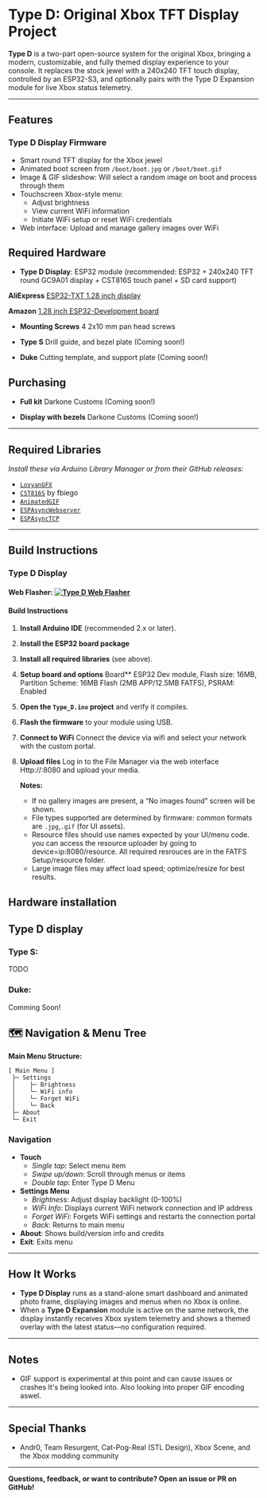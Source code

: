 # Type D: Original Xbox TFT Display Project

**Type D** is a two-part open-source system for the original Xbox, bringing a modern, customizable, and fully themed display experience to your console. It replaces the stock jewel with a 240x240 TFT touch display, controlled by an ESP32-S3, and optionally pairs with the Type D Expansion module for live Xbox status telemetry.

---

## Features

### Type D Display Firmware

- Smart round TFT display for the Xbox jewel  
- Animated boot screen from `/boot/boot.jpg` or `/boot/boot.gif`  
- Image & GIF slideshow: Will select a random image on boot and process through them
- Touchscreen Xbox-style menu:    
  - Adjust brightness
  - View current WiFi information    
  - Initiate WiFi setup or reset WiFi credentials  
- Web interface: Upload and manage gallery images over WiFi  

## Required Hardware

- **Type D Display**: ESP32 module (recommended: ESP32 + 240x240 TFT round GC9A01 display + CST816S touch panel + SD card support)

**AliExpress** <a href="https://www.aliexpress.us/item/3256805458117676.html?spm=a2g0o.order_list.order_list_main.5.38db18023gODs6&gatewayAdapt=glo2usa">ESP32-TXT 1.28 inch display</a>

**Amazon** <a href="https://www.amazon.com/dp/B0DLNMG2KP?ref=ppx_yo2ov_dt_b_fed_asin_title">1.28 inch ESP32-Development board</a>

- **Mounting Screws** 4 2x10 mm pan head screws

- **Type S** Drill guide, and bezel plate (Coming soon!)

- **Duke** Cutting template, and support plate (Coming soon!)

## Purchasing

- **Full kit** Darkone Customs (Coming soon!)

- **Display with bezels** Darkone Customs (Coming soon!)


---

## Required Libraries

_Install these via Arduino Library Manager or from their GitHub releases:_

- [`LovyanGFX`](https://github.com/lovyan03/LovyanGFX)
- [`CST816S`](https://github.com/fbiego/CST816S) by fbiego
- [`AnimatedGIF`](https://github.com/bitbank2/AnimatedGIF)
- [`ESPAsyncWebserver`](https://github.com/me-no-dev/ESPAsyncWebServer)
- [`ESPAsyncTCP`](https://github.com/me-no-dev/ESPAsyncTCP)

---

## Build Instructions

### Type D Display 

#### Web Flasher: [![Type D Web Flasher](https://img.shields.io/badge/Web%20Flasher-Type%20D-green?logo=esp32&logoColor=white)](https://darkone83.github.io/type-d.github.io/)

#### Build Instructions
1. **Install Arduino IDE** (recommended 2.x or later).
2. **Install the ESP32 board package**
3. **Install all required libraries** (see above).
4. **Setup board and options** Board** ESP32 Dev module, Flash size: 16MB, Partition Scheme: 16MB Flash (2MB APP/12.5MB FATFS), PSRAM: Enabled
5. **Open the `Type_D.ino` project** and verify it compiles.
6. **Flash the firmware** to your module using USB.
7. **Connect to WiFi** Connect the device via wifi and select your network with the custom portal.
8. **Upload files** Log in to the File Manager via the web interface Http://<device-ip>:8080 and upload your media. 


   **Notes:**
   - If no gallery images are present, a “No images found” screen will be shown.
   - File types supported are determined by firmware: common formats are `.jpg`,`.gif` (for UI assets).
   - Resource files should use names expected by your UI/menu code. you can access the resource uploader by going to device=ip:8080/resource. All required resrouces are in the FATFS Setup/resource folder.
   - Large image files may affect load speed; optimize/resize for best results.

## Hardware installation

## Type D display

### Type S:
TODO

### Duke:

Comming Soon!


## 🗺️ Navigation & Menu Tree

**Main Menu Structure:**
```
[ Main Menu ]
 ├─ Settings
 │    ├─ Brightness
 │    └─ WiFi info
 │    └─ Forget WiFi
 │    └─ Back
 ├─ About
 └─ Exit
```

### Navigation

- **Touch**
  - *Single tap*: Select menu item
  - *Swipe up/down*: Scroll through menus or items
  - *Double tap*: Enter Type D Menu
- **Settings Menu**
  - *Brightness*: Adjust display backlight (0-100%)
  - *WiFi Info*: Displays current WiFi network connection and IP address
  - *Forget WiFi*: Forgets WiFi settings and restarts the connection portal
  - *Back*: Returns to main menu
- **About**: Shows build/version info and credits
- **Exit**: Exits menu
---

## How It Works

- **Type D Display** runs as a stand-alone smart dashboard and animated photo frame, displaying images and menus when no Xbox is online.
- When a **Type D Expansion** module is active on the same network, the display instantly receives Xbox system telemetry and shows a themed overlay with the latest status—no configuration required.

---

## Notes

- GIF support is experimental at this point and can cause issues or crashes It's being looked into. Also looking into proper GIF encoding aswel.

___

## Special Thanks

- Andr0, Team Resurgent, Cat-Pog-Real (STL Design), Xbox Scene, and the Xbox modding community

---

**Questions, feedback, or want to contribute? Open an issue or PR on GitHub!**
